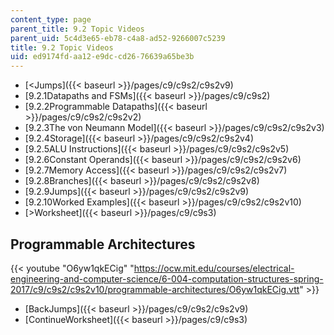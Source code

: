 ```yaml
---
content_type: page
parent_title: 9.2 Topic Videos
parent_uid: 5c4d3e65-eb78-c4a8-ad52-9266007c5239
title: 9.2 Topic Videos
uid: ed9174fd-aa12-e9dc-cd26-76639a65be3b
---
```


*   [<Jumps]({{< baseurl >}}/pages/c9/c9s2/c9s2v9)
*   [9.2.1Datapaths and FSMs]({{< baseurl >}}/pages/c9/c9s2)
*   [9.2.2Programmable Datapaths]({{< baseurl >}}/pages/c9/c9s2/c9s2v2)
*   [9.2.3The von Neumann Model]({{< baseurl >}}/pages/c9/c9s2/c9s2v3)
*   [9.2.4Storage]({{< baseurl >}}/pages/c9/c9s2/c9s2v4)
*   [9.2.5ALU Instructions]({{< baseurl >}}/pages/c9/c9s2/c9s2v5)
*   [9.2.6Constant Operands]({{< baseurl >}}/pages/c9/c9s2/c9s2v6)
*   [9.2.7Memory Access]({{< baseurl >}}/pages/c9/c9s2/c9s2v7)
*   [9.2.8Branches]({{< baseurl >}}/pages/c9/c9s2/c9s2v8)
*   [9.2.9Jumps]({{< baseurl >}}/pages/c9/c9s2/c9s2v9)
*   [9.2.10Worked Examples]({{< baseurl >}}/pages/c9/c9s2/c9s2v10)
*   [\>Worksheet]({{< baseurl >}}/pages/c9/c9s3)

Programmable Architectures
--------------------------

{{< youtube "O6yw1qkECig" "https://ocw.mit.edu/courses/electrical-engineering-and-computer-science/6-004-computation-structures-spring-2017/c9/c9s2/c9s2v10/programmable-architectures/O6yw1qkECig.vtt" >}}

*   [BackJumps]({{< baseurl >}}/pages/c9/c9s2/c9s2v9)
*   [ContinueWorksheet]({{< baseurl >}}/pages/c9/c9s3)
